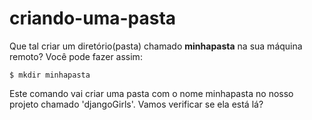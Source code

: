# criando-uma-pasta

Que tal criar um diretório\(pasta\) chamado **minhapasta** na sua máquina remoto? Você pode fazer assim:

```text
$ mkdir minhapasta
```

Este comando vai criar uma pasta com o nome minhapasta no nosso projeto chamado 'djangoGirls'. Vamos verificar se ela está lá?

